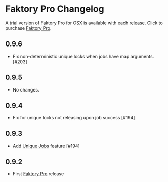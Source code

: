 # Faktory Pro Changelog

A trial version of Faktory Pro for OSX is available with each [release](/contribsys/faktory/releases/).
Click to purchase [Faktory Pro](https://billing.contribsys.com/fpro/).

## 0.9.6

- Fix non-deterministic unique locks when jobs have map arguments. [#203]

## 0.9.5

- No changes.

## 0.9.4

- Fix for unique locks not releasing upon job success [#194]

## 0.9.3

- Add [Unique Jobs](/contribsys/faktory/wiki/Pro-Unique_Jobs) feature [#194]

## 0.9.2

- First [Faktory Pro](https://contribsys.com/faktory) release
